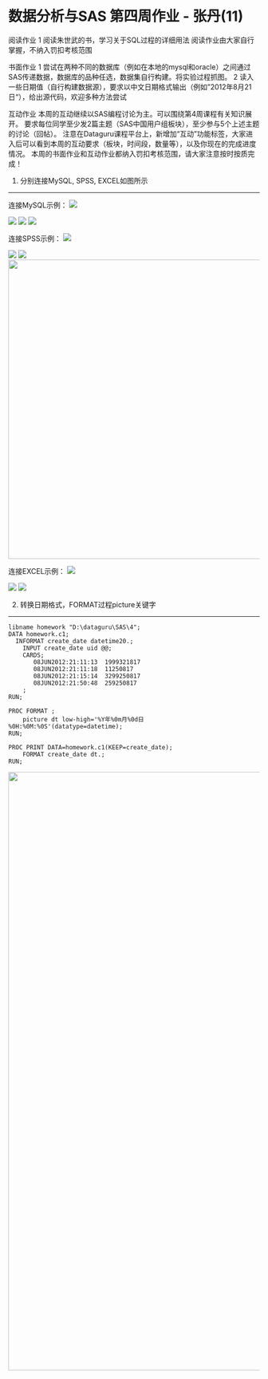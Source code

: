 数据分析与SAS 第四周作业 - 张丹(11)
========================================================

阅读作业 
1 阅读朱世武的书，学习关于SQL过程的详细用法 
阅读作业由大家自行掌握，不纳入罚扣考核范围 

书面作业 
1 尝试在两种不同的数据库（例如在本地的mysql和oracle）之间通过SAS传递数据，数据库的品种任选，数据集自行构建。将实验过程抓图。 
2 读入一些日期值（自行构建数据源），要求以中文日期格式输出（例如”2012年8月21日“），给出源代码，欢迎多种方法尝试 

互动作业 
本周的互动继续以SAS编程讨论为主。可以围绕第4周课程有关知识展开。 
要求每位同学至少发2篇主题（SAS中国用户组板块），至少参与5个上述主题的讨论（回帖）。 
注意在Dataguru课程平台上，新增加“互动”功能标签，大家进入后可以看到本周的互动要求（板块，时间段，数量等），以及你现在的完成进度情况。 
本周的书面作业和互动作业都纳入罚扣考核范围，请大家注意按时按质完成！


1. 分别连接MySQL, SPSS, EXCEL如图所示
----------------------------------------------------

连接MySQL示例：
<img src="1_mysql1.png" />

<img src="1_mysql2.png" />

<img src="1_mysql3.png" />

<img src="1_mysql4.png" />

连接SPSS示例：
<img src="1_spss1.png" />

<img src="1_spss2.png" />

<img src="1_spss3.png" />

<img src="1_spss4.png" width="600px"/>

连接EXCEL示例：
<img src="1_excel1.png" />

<img src="1_excel2.png" />

<img src="1_excel3.png" />



2. 转换日期格式，FORMAT过程picture关键字
----------------------------------------------------

```{sas}
libname homework "D:\dataguru\SAS\4";
DATA homework.c1;
  INFORMAT create_date datetime20.;
	INPUT create_date uid @@;
	CARDS;
	   08JUN2012:21:11:13  1999321817   
	   08JUN2012:21:11:18  11250817   
	   08JUN2012:21:15:14  3299250817   
	   08JUN2012:21:50:48  259250817
	;
RUN;

PROC FORMAT ;
	picture dt low-high='%Y年%0m月%0d日 %0H:%0M:%0S'(datatype=datetime);
RUN;

PROC PRINT DATA=homework.c1(KEEP=create_date);
	FORMAT create_date dt.;
RUN;

```

<img src="2_sas.JPG" width="1200px" />
